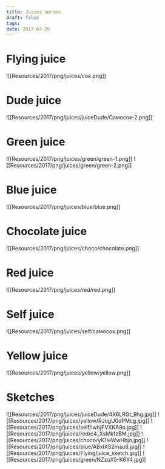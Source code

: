 ```yaml
---
title: Juices series
draft: false
tags: 
date: 2017-07-20
---
```


# Flying juice
![[Resources/2017/png/juices/сок.png]]

# Dude juice
![[Resources/2017/png/juices/juiceDude/Самосок-2.png]]

# Green juice
![[Resources/2017/png/juices/green/green-1.png]]
![[Resources/2017/png/juices/green/green-2.png]]

# Blue juice
![[Resources/2017/png/juices/blue/blue.png]]

# Chocolate juice
![[Resources/2017/png/juices/choco/chocolate.png]]

# Red juice
![[Resources/2017/png/juices/red/red.png]]

# Self juice
![[Resources/2017/png/juices/self/самосок.png]]

# Yellow juice
![[Resources/2017/png/juices/yellow/yellow.png]]

# Sketches
![[Resources/2017/png/juices/juiceDude/4X6LRGt_9hg.jpg]]
![[Resources/2017/png/juices/yellow/RJogU0dPMcg.jpg]]
![[Resources/2017/png/juices/self/iwbjFVXKA9o.jpg]]
![[Resources/2017/png/juices/red/c4_XsMkfzBM.jpg]]
![[Resources/2017/png/juices/choco/yK1IeWwHbjo.jpg]]
![[Resources/2017/png/juices/blue/ABxlXS2mau8.jpg]]
![[Resources/2017/png/juices/Flying/juice_sketch.jpg]]
![[Resources/2017/png/juices/green/NZzuX5-K6Y4.jpg]]